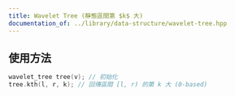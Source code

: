 ```yaml
---
title: Wavelet Tree (靜態區間第 $k$ 大)
documentation_of: ../library/data-structure/wavelet-tree.hpp
---
```


## 使用方法
```cpp
wavelet_tree tree(v); // 初始化
tree.kth(l, r, k); // 回傳區間 [l, r) 的第 k 大 (0-based)
```

